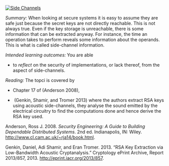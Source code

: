 [![Side 
Channels](https://img.youtube.com/vi/mVAWapvf33Y)](https://youtu.be/mVAWapvf33Y) 

*Summary:* When looking at secure systems it is easy to assume they are
safe just because the secret keys are not directly reachable. This is
not always true. Even if the key storage is unreachable, there is some
information that can be extracted anyway. For instance, the time an
operation takes to perform reveals some information about the operands.
This is what is called side-channel information.

*Intended learning outcomes:* You are able

-   to *reflect* on the security of implementations, or lack thereof,
    from the aspect of side-channels.

*Reading:* The topci is covered by

-   Chapter 17 of (Anderson 2008),

-    (Genkin, Shamir, and Tromer 2013) where the authors extract RSA
    keys using acoustic side-channels, they analyse the sound emitted by
    the electrical circuitry to find the computations done and hence
    derive the RSA key used.

Anderson, Ross J. 2008. *Security Engineering: A Guide to Building
Dependable Distributed Systems*. 2nd ed. Indianapolis, IN: Wiley.
<http://www.cl.cam.ac.uk/~rja14/book.html>.

Genkin, Daniel, Adi Shamir, and Eran Tromer. 2013. “RSA Key Extraction
via Low-Bandwidth Acoustic Cryptanalysis.” Cryptology ePrint Archive,
Report 2013/857, 2013. <http://eprint.iacr.org/2013/857>.
